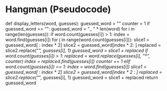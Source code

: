 # Hangman (Pseudocode)
def display_letters(word, guesses):
  guessed_word = ""
  counter = 1
  if guessed_word == "":
    guessed_word = "_ " * len(word)
  for i in range(len(guesses)):
    if word.count(guesses[i]) > 1:
      index = word.find(guesses[i])
      for j in range(word.count(guesses[i])):
        slice1 = guessed_word[ : index * 2]
        slice2 = guessed_word[index * 2: ]
        replaced = slice2.replace("_", guesses[i], 1)
        guessed_word = slice1 + replaced
        if word.count(guesses[i]) > 1:
          replaced = word.replace(guesses[i], "*", counter)
          index = replaced.find(guesses[i])
        counter += 1
    elif word.count(guesses[i]) == 1:
      index = word.find(guesses[i])
      slice1 = guessed_word[ : index * 2]
      slice2 = guessed_word[index * 2 : ]
      replaced = slice2.replace("_", guesses[i], 1)
      guessed_word = slice1 + replaced
  return guessed_word
